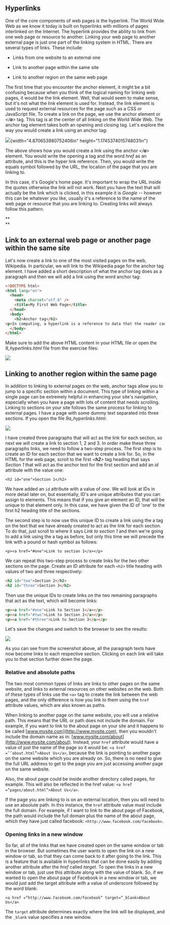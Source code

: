 
Hyperlinks
----------

One of the core components of web pages is the hyperlink. The World Wide
Web as we know it today is built on hyperlinks with millions of pages
interlinked on the Internet. The hyperlink provides the ability to link
from one web page or resource to another. Linking your web page to
another external page is just one part of the linking system in HTML.
There are several types of links. These include:

-   Links from one website to an external one

-   Link to another page within the same site

-   Link to another region on the same web page

The first time that you encounter the anchor element, it might be a bit
confusing because when you think of the logical naming for linking web
pages, it would be the link element. Well, that would seem to make
sense, but it\'s not what the link element is used for. Instead, the
link element is used to request external resources for the page such as
a CSS or JavaScript file. To create a link on the page, we use the
anchor element or *\</**a**\>* tag. This tag is at the center of all
linking on the World Wide Web. The anchor tag element takes both an
opening and closing tag. Let's explore the way you would create a link
using an anchor tag:

![](https://raw.githubusercontent.com/cagarweyne/html-css-files/master/images/media/image14.jpg){width="4.870653980752406in"
height="1.1745374015748031in"}

The above shows how you would create a link using the anchor
*\</**a**\>* element. You would write the opening a tag and the word
*href* as an attribute, and this is the hyper link reference. Then, you
would write the equals symbol followed by the URL, the location of the
page that you are linking to.

In this case, it's Google's home page. It's important to wrap the URL
inside the quotes otherwise the link will not work. Next you have the
text that will actually be the link which is clicked, in this example it
is *Google* -- however this can be whatever you like, usually it's a
reference to the name of the web page or resource that you are linking
to. Creating links will always follow this pattern.

**\
**

Link to an external web page or another page within the same site
-----------------------------------------------------------------

Let's now create a link to one of the most visited pages on the web,
Wikipedia. In particular, we will link to the Wikipedia page for the
anchor tag element. I have added a short description of what the anchor
tag does as a paragraph and then we will add a link using the word
anchor tag:

```html
<!DOCTYPE html> 
<html lang="en"> 
  <head> 
    <meta charset="utf-8" /> 
    <title>My First Web Page</title> 
  </head> 
  <body> 
    <h2>Anchor tag</h2>
<p>In computing, a hyperlink is a reference to data that the reader can directly follow either by clicking. A hyperlink points to a whole document or to a specific element within a document. Hypertext is text with hyperlinks. <a href="https://en.wikipedia.org/wiki/Hyperlink">An anchor tag</a> is used to link web pages</p>
  </body> 
</html>
```
Make sure to add the above HTML content in your HTML file or open the
*9\_hyperlinks.html* file from the exercise files:

![](./images/media/image15.jpg)

Linking to another region within the same page 
-----------------------------------------------

In addition to linking to external pages on the web, anchor tags allow
you to jump to a specific section within a document. This type of
linking within a single page can be extremely helpful in enhancing your
site's navigation, especially when you have a page with lots of content
that needs scrolling. Linking to sections on your site follows the same
process for linking to external pages. I have a page with some dummy
text separated into three sections. If you open the file
*9a\_hyperlinks.html*:

![](https://raw.githubusercontent.com/cagarweyne/html-css-files/master/images/media/image16.jpg)

I have created three paragraphs that will act as the link for each
section, so next we will create a link to section 1, 2 and 3. In order
make these three paragraphs links, we need to follow a two-step process.
The first step is to create an ID for each section that we want to
create a link for. So, in the HTML for the web page, scroll to the first
*\<**h2**\>* tag heading that says *Section 1* that will act as the
anchor text for the first section and add an *id* attribute with the
value one:

`<h2 id="one">Section 1</h2>`

We have added an `id` attribute with a value of *one*. We will look at
IDs in more detail later on, but essentially, ID's are unique attributes
that you can assign to elements. This means that if you give an element
an ID, that will be unique to that element only. In this case, we have
given the ID of 'one' to the first h2 heading title of the sections.

The second step is to now use this unique ID to create a link using the
a tag on the text that we have already created to act as the link for
each section. To do that, just scroll to where it says *Link to section
1* and then we're going to add a link using the a tag as before, but
only this time we will precede the link with a pound or hash symbol as
follows:

`<p><a href="#one">Link to section 1</a></p>`

We can repeat this two-step process to create links for the two other
sections on the page. Create an ID attribute for each `<h2>` title heading
with values of two and three respectively:

```html
<h2 id="two">Section 2</h2>
<h2 id="three">Section 3</h2>
```

Then use the unique IDs to create links on the two remaining paragraphs
that act as the text, which will become links:

```html
<p><a href="#one">Link to Section 1</a></p>
<p><a href="#two">Link to Section 2</a></p>
<p><a href="#three">Link to Section 3</a></p>
```

Let's save the changes and switch to the browser to see the results:

![](https://raw.githubusercontent.com/cagarweyne/html-css-files/master/images/media/image17.jpg)

As you can see from the screenshot above, all the paragraph texts have
now become links to each respective section. Clicking on each link will
take you to that section further down the page.

### Relative and absolute paths

The two most common types of links are links to other pages on the same
website, and links to external resources on other websites on the web.
Both of these types of links use the `<a>` tag to create the link
between the web pages, and the only difference is how you link to them
using the `href` attribute values, which are also known as paths.

When linking to another page on the same website, you will use a
relative path. This means that the URL or path does not include the
domain. For example, if you want to link to the about page on your site
and it happens to be called [www.mysite.com](http://www.mysite.com),
then you wouldn't include the domain name as in:
[www.mysite.com/about](http://www.mysite.com/about). Instead, your
`href` attribute would have a value of just the name of the page so it
would be: `<a href =’’about.html”>About Us</a>`, because
the link is pointing to another page on the same website which you are
already on. So, there is no need to give the full URL address to get
to the page you are just accessing another page on the same website.

Also, the about page could be inside another directory called pages, for
example. This will also be reflected in the href value: `<a href =”pages/about.html”>About Us</a>`.

If the page you are linking to is on an external location, then you will
need to use an absolute path. In this instance, the `href` attribute
value must include the full domain. For example, if I want to link to
the about page of Facebook, the path would include the full domain plus
the name of the about page, which they have just called facebook:
`<http://www.facebook.com/facebook>`.

### Opening links in a new window

So far, all of the links that we have created open on the same window or
tab in the browser. But sometimes the user wants to open the link on a
new window or tab, so that they can come back to it after going to the
link. This is a feature that is available in hyperlinks that can be done
easily by adding another attribute after the *href* called *target*. To
open the links in a new window or tab, just use this attribute along
with the value of blank. So, if we wanted to open the about page of
Facebook in a new window or tab, we would just add the target attribute
with a value of underscore followed by the word blank:

`<a href =”http://www.facebook.com/facebook” target=”_blank>About Us</a>`

The `target` attribute determines exactly where the link will be
displayed, and the `_blank` value specifies a new window.
